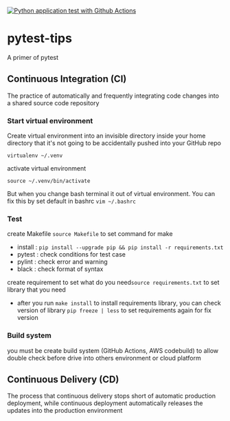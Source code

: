 [![Python application test with Github Actions](https://github.com/ThanatPay/pytest-tips/actions/workflows/test-ci.yml/badge.svg)](https://github.com/ThanatPay/pytest-tips/actions/workflows/test-ci.yml)
# pytest-tips
A primer of pytest

## Continuous Integration (CI)
The practice of automatically and frequently integrating code changes into a shared source code repository

### Start virtual environment
Create virtual environment into an invisible directory inside your home directory that it's not going to be accidentally pushed into your GitHub repo
```
virtualenv ~/.venv
```
activate virtual environment
```
source ~/.venv/bin/activate
```
But when you change bash terminal it out of virtual environment. You can fix this by set default in bashrc
`vim ~/.bashrc`

### Test
create Makefile `source Makefile` to set command for make
- install : `pip install --upgrade pip && pip install -r requirements.txt`
- pytest  : check conditions for test case
- pylint  : check error and warning
- black   : check format of syntax

create requirement to set what do you need`source requirements.txt` to set library that you need
- after you run `make install` to install requirements library, you can check version of library `pip freeze | less` to set requirements again for fix version

### Build system
you must be create build system (GitHub Actions, AWS codebuild) to allow double check before drive into others environment or cloud platform

## Continuous Delivery (CD)
The process that continuous delivery stops short of automatic production deployment, while continuous deployment automatically releases the updates into the production environment